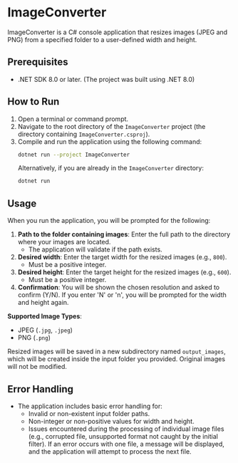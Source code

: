 # ImageConverter

ImageConverter is a C# console application that resizes images (JPEG and PNG) from a specified folder to a user-defined width and height.

## Prerequisites

- .NET SDK 8.0 or later. (The project was built using .NET 8.0)

## How to Run

1.  Open a terminal or command prompt.
2.  Navigate to the root directory of the `ImageConverter` project (the directory containing `ImageConverter.csproj`).
3.  Compile and run the application using the following command:
    ```bash
    dotnet run --project ImageConverter
    ```
    Alternatively, if you are already in the `ImageConverter` directory:
    ```bash
    dotnet run
    ```

## Usage

When you run the application, you will be prompted for the following:

1.  **Path to the folder containing images**: Enter the full path to the directory where your images are located.
    - The application will validate if the path exists.
2.  **Desired width**: Enter the target width for the resized images (e.g., `800`).
    - Must be a positive integer.
3.  **Desired height**: Enter the target height for the resized images (e.g., `600`).
    - Must be a positive integer.
4.  **Confirmation**: You will be shown the chosen resolution and asked to confirm (Y/N). If you enter 'N' or 'n', you will be prompted for the width and height again.

**Supported Image Types**:
- JPEG (`.jpg`, `.jpeg`)
- PNG (`.png`)

Resized images will be saved in a new subdirectory named `output_images`, which will be created inside the input folder you provided. Original images will not be modified.

## Error Handling

- The application includes basic error handling for:
    - Invalid or non-existent input folder paths.
    - Non-integer or non-positive values for width and height.
    - Issues encountered during the processing of individual image files (e.g., corrupted file, unsupported format not caught by the initial filter). If an error occurs with one file, a message will be displayed, and the application will attempt to process the next file.
